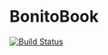 # BonitoBook

[![Build Status](https://github.com/SimonDanisch/BonitoBook.jl/actions/workflows/CI.yml/badge.svg?branch=main)](https://github.com/SimonDanisch/BonitoBook.jl/actions/workflows/CI.yml?query=branch%3Amain)
